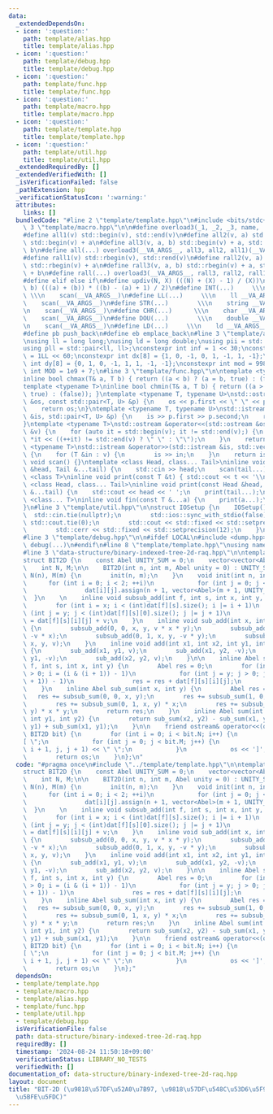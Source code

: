 ```yaml
---
data:
  _extendedDependsOn:
  - icon: ':question:'
    path: template/alias.hpp
    title: template/alias.hpp
  - icon: ':question:'
    path: template/debug.hpp
    title: template/debug.hpp
  - icon: ':question:'
    path: template/func.hpp
    title: template/func.hpp
  - icon: ':question:'
    path: template/macro.hpp
    title: template/macro.hpp
  - icon: ':question:'
    path: template/template.hpp
    title: template/template.hpp
  - icon: ':question:'
    path: template/util.hpp
    title: template/util.hpp
  _extendedRequiredBy: []
  _extendedVerifiedWith: []
  _isVerificationFailed: false
  _pathExtension: hpp
  _verificationStatusIcon: ':warning:'
  attributes:
    links: []
  bundledCode: "#line 2 \"template/template.hpp\"\n#include <bits/stdc++.h>\n#line\
    \ 3 \"template/macro.hpp\"\n\n#define overload3(_1, _2, _3, name, ...) name\n\
    #define all1(v) std::begin(v), std::end(v)\n#define all2(v, a) std::begin(v),\
    \ std::begin(v) + a\n#define all3(v, a, b) std::begin(v) + a, std::begin(v) +\
    \ b\n#define all(...) overload3(__VA_ARGS__, all3, all2, all1)(__VA_ARGS__)\n\
    #define rall1(v) std::rbegin(v), std::rend(v)\n#define rall2(v, a) std::rbegin(v),\
    \ std::rbegin(v) + a\n#define rall3(v, a, b) std::rbegin(v) + a, std::rbegin(v)\
    \ + b\n#define rall(...) overload3(__VA_ARGS__, rall3, rall2, rall1)(__VA_ARGS__)\n\
    #define elif else if\n#define updiv(N, X) (((N) + (X) - 1) / (X))\n#define sigma(a,\
    \ b) (((a) + (b)) * ((b) - (a) + 1) / 2)\n#define INT(...)     \\\n    int __VA_ARGS__;\
    \ \\\n    scan(__VA_ARGS__)\n#define LL(...)     \\\n    ll __VA_ARGS__; \\\n\
    \    scan(__VA_ARGS__)\n#define STR(...)        \\\n    string __VA_ARGS__; \\\
    \n    scan(__VA_ARGS__)\n#define CHR(...)      \\\n    char __VA_ARGS__; \\\n\
    \    scan(__VA_ARGS__)\n#define DOU(...)        \\\n    double __VA_ARGS__; \\\
    \n    scan(__VA_ARGS__)\n#define LD(...)     \\\n    ld __VA_ARGS__; \\\n    scan(__VA_ARGS__)\n\
    #define pb push_back\n#define eb emplace_back\n#line 3 \"template/alias.hpp\"\n\
    \nusing ll = long long;\nusing ld = long double;\nusing pii = std::pair<int, int>;\n\
    using pll = std::pair<ll, ll>;\nconstexpr int inf = 1 << 30;\nconstexpr ll INF\
    \ = 1LL << 60;\nconstexpr int dx[8] = {1, 0, -1, 0, 1, -1, 1, -1};\nconstexpr\
    \ int dy[8] = {0, 1, 0, -1, 1, 1, -1, -1};\nconstexpr int mod = 998244353;\nconstexpr\
    \ int MOD = 1e9 + 7;\n#line 3 \"template/func.hpp\"\n\ntemplate <typename T>\n\
    inline bool chmax(T& a, T b) { return ((a < b) ? (a = b, true) : (false)); }\n\
    template <typename T>\ninline bool chmin(T& a, T b) { return ((a > b) ? (a = b,\
    \ true) : (false)); }\ntemplate <typename T, typename U>\nstd::ostream &operator<<(std::ostream\
    \ &os, const std::pair<T, U> &p) {\n    os << p.first << \" \" << p.second;\n\
    \    return os;\n}\ntemplate <typename T, typename U>\nstd::istream &operator>>(std::istream\
    \ &is, std::pair<T, U> &p) {\n    is >> p.first >> p.second;\n    return is;\n\
    }\ntemplate <typename T>\nstd::ostream &operator<<(std::ostream &os, const std::vector<T>\
    \ &v) {\n    for (auto it = std::begin(v); it != std::end(v);) {\n        os <<\
    \ *it << ((++it) != std::end(v) ? \" \" : \"\");\n    }\n    return os;\n}\ntemplate\
    \ <typename T>\nstd::istream &operator>>(std::istream &is, std::vector<T> &v)\
    \ {\n    for (T &in : v) {\n        is >> in;\n    }\n    return is;\n}\ninline\
    \ void scan() {}\ntemplate <class Head, class... Tail>\ninline void scan(Head\
    \ &head, Tail &...tail) {\n    std::cin >> head;\n    scan(tail...);\n}\ntemplate\
    \ <class T>\ninline void print(const T &t) { std::cout << t << '\\n'; }\ntemplate\
    \ <class Head, class... Tail>\ninline void print(const Head &head, const Tail\
    \ &...tail) {\n    std::cout << head << ' ';\n    print(tail...);\n}\ntemplate\
    \ <class... T>\ninline void fin(const T &...a) {\n    print(a...);\n    exit(0);\n\
    }\n#line 3 \"template/util.hpp\"\n\nstruct IOSetup {\n    IOSetup() {\n      \
    \  std::cin.tie(nullptr);\n        std::ios::sync_with_stdio(false);\n       \
    \ std::cout.tie(0);\n        std::cout << std::fixed << std::setprecision(12);\n\
    \        std::cerr << std::fixed << std::setprecision(12);\n    }\n} IOSetup;\n\
    #line 3 \"template/debug.hpp\"\n\n#ifdef LOCAL\n#include <dump.hpp>\n#else\n#define\
    \ debug(...)\n#endif\n#line 8 \"template/template.hpp\"\nusing namespace std;\n\
    #line 3 \"data-structure/binary-indexed-tree-2d-raq.hpp\"\n\ntemplate <class Abel>\n\
    struct BIT2D {\n    const Abel UNITY_SUM = 0;\n    vector<vector<Abel> > dat[2][2];\n\
    \    int N, M;\n\n    BIT2D(int n, int m, Abel unity = 0) : UNITY_SUM(unity),\
    \ N(n), M(m) {\n        init(n, m);\n    }\n    void init(int n, int m) {\n  \
    \      for (int i = 0; i < 2; ++i)\n            for (int j = 0; j < 2; ++j)\n\
    \                dat[i][j].assign(n + 1, vector<Abel>(m + 1, UNITY_SUM));\n  \
    \  }\n    \n    inline void subsub_add(int f, int s, int x, int y, Abel v) {\n\
    \        for (int i = x; i < (int)dat[f][s].size(); i |= i + 1)\n            for\
    \ (int j = y; j < (int)dat[f][s][0].size(); j |= j + 1)\n                dat[f][s][i][j]\
    \ = dat[f][s][i][j] + v;\n    }\n    inline void sub_add(int x, int y, Abel v)\
    \ {\n        subsub_add(0, 0, x, y, v * x * y);\n        subsub_add(1, 0, x, y,\
    \ -v * x);\n        subsub_add(0, 1, x, y, -v * y);\n        subsub_add(1, 1,\
    \ x, y, v);\n    }\n    inline void add(int x1, int x2, int y1, int y2, Abel v)\
    \ {\n        sub_add(x1, y1, v);\n        sub_add(x1, y2, -v);\n        sub_add(x2,\
    \ y1, -v);\n        sub_add(x2, y2, v);\n    }\n\n    inline Abel subsub_sum(int\
    \ f, int s, int x, int y) {\n        Abel res = 0;\n        for (int i = x; i\
    \ > 0; i = (i & (i + 1)) - 1)\n            for (int j = y; j > 0; j = (j & (j\
    \ + 1)) - 1)\n                res = res + dat[f][s][i][j];\n        return res;\n\
    \    }\n    inline Abel sub_sum(int x, int y) {\n        Abel res = 0;\n     \
    \   res += subsub_sum(0, 0, x, y);\n        res += subsub_sum(1, 0, x, y) * y;\n\
    \        res += subsub_sum(0, 1, x, y) * x;\n        res += subsub_sum(1, 1, x,\
    \ y) * x * y;\n        return res;\n    }\n    inline Abel sum(int x1, int x2,\
    \ int y1, int y2) {\n        return sub_sum(x2, y2) - sub_sum(x1, y2) - sub_sum(x2,\
    \ y1) + sub_sum(x1, y1);\n    }\n\n    friend ostream& operator<<(ostream& os,\
    \ BIT2D bit) {\n        for (int i = 0; i < bit.N; i++) {\n            os << \"\
    [ \";\n            for (int j = 0; j < bit.M; j++) {\n                os << bit.sum(i,\
    \ i + 1, j, j + 1) << \" \";\n            }\n            os << ']';\n        }\n\
    \        return os;\n    }\n};\n"
  code: "#pragma once\n#include \"../template/template.hpp\"\n\ntemplate <class Abel>\n\
    struct BIT2D {\n    const Abel UNITY_SUM = 0;\n    vector<vector<Abel> > dat[2][2];\n\
    \    int N, M;\n\n    BIT2D(int n, int m, Abel unity = 0) : UNITY_SUM(unity),\
    \ N(n), M(m) {\n        init(n, m);\n    }\n    void init(int n, int m) {\n  \
    \      for (int i = 0; i < 2; ++i)\n            for (int j = 0; j < 2; ++j)\n\
    \                dat[i][j].assign(n + 1, vector<Abel>(m + 1, UNITY_SUM));\n  \
    \  }\n    \n    inline void subsub_add(int f, int s, int x, int y, Abel v) {\n\
    \        for (int i = x; i < (int)dat[f][s].size(); i |= i + 1)\n            for\
    \ (int j = y; j < (int)dat[f][s][0].size(); j |= j + 1)\n                dat[f][s][i][j]\
    \ = dat[f][s][i][j] + v;\n    }\n    inline void sub_add(int x, int y, Abel v)\
    \ {\n        subsub_add(0, 0, x, y, v * x * y);\n        subsub_add(1, 0, x, y,\
    \ -v * x);\n        subsub_add(0, 1, x, y, -v * y);\n        subsub_add(1, 1,\
    \ x, y, v);\n    }\n    inline void add(int x1, int x2, int y1, int y2, Abel v)\
    \ {\n        sub_add(x1, y1, v);\n        sub_add(x1, y2, -v);\n        sub_add(x2,\
    \ y1, -v);\n        sub_add(x2, y2, v);\n    }\n\n    inline Abel subsub_sum(int\
    \ f, int s, int x, int y) {\n        Abel res = 0;\n        for (int i = x; i\
    \ > 0; i = (i & (i + 1)) - 1)\n            for (int j = y; j > 0; j = (j & (j\
    \ + 1)) - 1)\n                res = res + dat[f][s][i][j];\n        return res;\n\
    \    }\n    inline Abel sub_sum(int x, int y) {\n        Abel res = 0;\n     \
    \   res += subsub_sum(0, 0, x, y);\n        res += subsub_sum(1, 0, x, y) * y;\n\
    \        res += subsub_sum(0, 1, x, y) * x;\n        res += subsub_sum(1, 1, x,\
    \ y) * x * y;\n        return res;\n    }\n    inline Abel sum(int x1, int x2,\
    \ int y1, int y2) {\n        return sub_sum(x2, y2) - sub_sum(x1, y2) - sub_sum(x2,\
    \ y1) + sub_sum(x1, y1);\n    }\n\n    friend ostream& operator<<(ostream& os,\
    \ BIT2D bit) {\n        for (int i = 0; i < bit.N; i++) {\n            os << \"\
    [ \";\n            for (int j = 0; j < bit.M; j++) {\n                os << bit.sum(i,\
    \ i + 1, j, j + 1) << \" \";\n            }\n            os << ']';\n        }\n\
    \        return os;\n    }\n};"
  dependsOn:
  - template/template.hpp
  - template/macro.hpp
  - template/alias.hpp
  - template/func.hpp
  - template/util.hpp
  - template/debug.hpp
  isVerificationFile: false
  path: data-structure/binary-indexed-tree-2d-raq.hpp
  requiredBy: []
  timestamp: '2024-08-24 11:50:18+09:00'
  verificationStatus: LIBRARY_NO_TESTS
  verifiedWith: []
documentation_of: data-structure/binary-indexed-tree-2d-raq.hpp
layout: document
title: "BIT-2D (\u9818\u57DF\u52A0\u7B97, \u9818\u57DF\u548C\u53D6\u5F97\u306B\u4E21\
  \u5BFE\u5FDC)"
---
```


